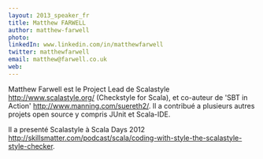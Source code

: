 ```yaml
---
layout: 2013_speaker_fr
title: Matthew FARWELL
author: matthew-farwell
photo:
linkedIn: www.linkedin.com/in/matthewfarwell
twitter: matthewfarwell
email: matthew@farwell.co.uk
web:
---
```


Matthew Farwell est le Project Lead de Scalastyle http://www.scalastyle.org/ (Checkstyle for Scala), et co-auteur de 'SBT in Action' http://www.manning.com/suereth2/. Il a contribué a plusieurs autres projets open source y compris JUnit et Scala-IDE.

Il a presenté Scalastyle à Scala Days 2012 http://skillsmatter.com/podcast/scala/coding-with-style-the-scalastyle-style-checker.